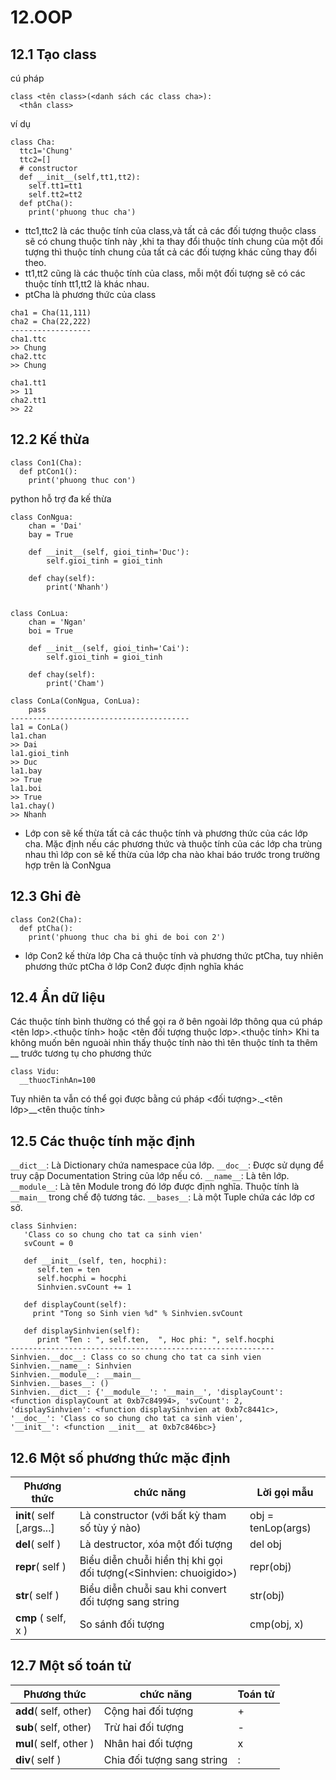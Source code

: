# 12.OOP
## 12.1 Tạo class
cú pháp
```
class <tên class>(<danh sách các class cha>):
  <thân class>
```
ví dụ
```
class Cha:
  ttc1='Chung'
  ttc2=[]
  # constructor
  def __init__(self,tt1,tt2):
    self.tt1=tt1
    self.tt2=tt2
  def ptCha():
    print('phuong thuc cha')
```
* ttc1,ttc2 là các thuộc tính của class,và tất cả các đối tượng thuộc class sẽ có chung thuộc tính này ,khi ta thay đổi thuộc tính chung của một đối tượng thì thuộc tính chung của tất cả các đối tượng khác cũng thay đổi theo.
* tt1,tt2 cũng là các thuộc tính của class, mỗi một đối tượng sẽ có các thuộc tính tt1,tt2 là khác nhau.
* ptCha là phương thức của class
```
cha1 = Cha(11,111)
cha2 = Cha(22,222)
------------------
cha1.ttc
>> Chung
cha2.ttc
>> Chung

cha1.tt1
>> 11
cha2.tt1
>> 22
```
## 12.2 Kế thừa
```
class Con1(Cha):
  def ptCon1():
    print('phuong thuc con')
```
python hỗ trợ đa kế thừa 
```
class ConNgua:
    chan = 'Dai'
    bay = True

    def __init__(self, gioi_tinh='Duc'):
        self.gioi_tinh = gioi_tinh
       
    def chay(self):
        print('Nhanh')


class ConLua:
    chan = 'Ngan'
    boi = True

    def __init__(self, gioi_tinh='Cai'):
        self.gioi_tinh = gioi_tinh
    
    def chay(self):
        print('Cham')

class ConLa(ConNgua, ConLua):
    pass
----------------------------------------
la1 = ConLa()
la1.chan
>> Dai
la1.gioi_tinh
>> Duc
la1.bay
>> True
la1.boi
>> True
la1.chay()
>> Nhanh
```
* Lớp con sẽ kế thừa tất cả các thuộc tính và phương thức của các lớp cha. Mặc định nếu các phương thức và thuộc tính của các lớp cha trùng nhau thì lớp con sẽ kế thừa của lớp cha nào khai báo trước trong trường hợp trên là ConNgua

## 12.3 Ghi đè
```
class Con2(Cha):
  def ptCha():
    print('phuong thuc cha bi ghi de boi con 2')
```
* lớp Con2 kế thừa lớp Cha cả thuộc tính và phương thức ptCha, tuy nhiên phương thức ptCha ở lớp Con2 được định nghĩa khác
## 12.4 Ẩn dữ liệu
Các thuộc tính bình thường có thể gọi ra ở bên ngoài lớp thông qua cú pháp
<tên lơp>.<thuộc tính> hoặc <tên đối tượng thuộc lơp>.<thuộc tính>
Khi ta không muốn bên nguoài nhìn thấy thuộc tính nào thì tên thuộc tính ta thêm __ trước tương tụ cho phương thức
```
class Vidu:
  __thuocTinhAn=100
```
Tuy nhiên ta vẫn có thể gọi được bằng cú pháp
<đối tượng>._<tên lớp>__<tên thuộc tính>

## 12.5 Các thuộc tính mặc định
`__dict__`: Là Dictionary chứa namespace của lớp.
`__doc__`: Được sử dụng để truy cập Documentation String của lớp nếu có.
`__name__`: Là tên lớp.
`__module__`: Là tên Module trong đó lớp được định nghĩa. Thuộc tính là `__main__` trong chế độ tương tác.
`__bases__`: Là một Tuple chứa các lớp cơ sở.
```
class Sinhvien:
   'Class co so chung cho tat ca sinh vien'
   svCount = 0

   def __init__(self, ten, hocphi):
      self.ten = ten
      self.hocphi = hocphi
      Sinhvien.svCount += 1
   
   def displayCount(self):
     print "Tong so Sinh vien %d" % Sinhvien.svCount

   def displaySinhvien(self):
      print "Ten : ", self.ten,  ", Hoc phi: ", self.hocphi
-----------------------------------------------------------
Sinhvien.__doc__: Class co so chung cho tat ca sinh vien
Sinhvien.__name__: Sinhvien
Sinhvien.__module__: __main__
Sinhvien.__bases__: ()
Sinhvien.__dict__: {'__module__': '__main__', 'displayCount':
<function displayCount at 0xb7c84994>, 'svCount': 2, 
'displaySinhvien': <function displaySinhvien at 0xb7c8441c>, 
'__doc__': 'Class co so chung cho tat ca sinh vien', 
'__init__': <function __init__ at 0xb7c846bc>}
```

## 12.6 Một số phương thức mặc định
|Phương thức|chức năng|Lời gọi mẫu|
|-----------|---------|-----------|
|__init__( self [,args...]|Là constructor (với bất kỳ tham số tùy ý nào)|obj = tenLop(args)|
|__del__( self )|Là destructor, xóa một đối tượng| del obj|
|__repr__( self )| Biểu diễn chuỗi hiển thị khi gọi đối tượng(<Sinhvien: chuoigido>)|repr(obj)|
|__str__( self )| Biểu diễn chuỗi sau khi convert đối tượng sang string|str(obj)|
|__cmp__ ( self, x )|So sánh đối tượng|cmp(obj, x)|

## 12.7 Một số toán tử
|Phương thức|chức năng|Toán tử|
|-----------|---------|-------|
|__add__( self, other) |Cộng hai đối tượng| + |
|__sub__( self, other)|Trừ hai đối tượng| - |
|__mul__( self, other )| Nhân hai đối tượng|x|
|__div__( self )| Chia đối tượng sang string|:|